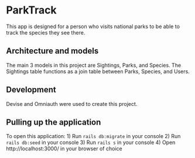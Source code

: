 # ParkTrack

This app is designed for a person who visits national parks to be able to track the species they see there. 


## Architecture and models

The main 3 models in this project are Sightings, Parks, and Species. The Sightings table functions as a join table between Parks, Species, and Users. 


## Development

Devise and Omniauth were used to create this project. 

## Pulling up the application

To open this application: 
    1) Run `rails db:migrate` in your console
    2) Run `rails db:seed` in your console
    3) Run `rails s` in your console
    4) Open http://localhost:3000/ in your browser of choice